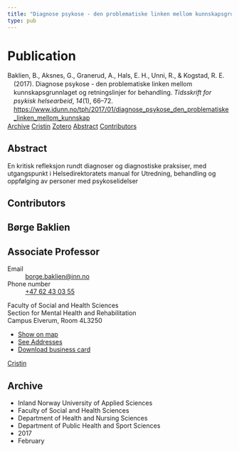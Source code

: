 ```yaml
---
title: "Diagnose psykose - den problematiske linken mellom kunnskapsgrunnlaget og retningslinjer for behandling"
type: pub
---
```

<h1>Publication</h1>
<article id="csl-bib-container-9FRY3G5Q" class="csl-bib-container">
  <div class="csl-bib-body" style="line-height: 1.35; padding-left: 1em; text-indent:-1em;">
  <div class="csl-entry">Baklien, B., Aksnes, G., Granerud, A., Hals, E. H., Unni, R., &amp; Kogstad, R. E. (2017). Diagnose psykose - den problematiske linken mellom kunnskapsgrunnlaget og retningslinjer for behandling. <i>Tidsskrift for psykisk helsearbeid</i>, <i>14</i>(1), 66&#x2013;72. <a href="https://www.idunn.no/tph/2017/01/diagnose_psykose_den_problematiske_linken_mellom_kunnskap">https://www.idunn.no/tph/2017/01/diagnose_psykose_den_problematiske_linken_mellom_kunnskap</a></div>
</div>
  <div class="csl-bib-buttons">
    <a href="#taxonomy-article-9FRY3G5Q" class="csl-bib-button">Archive</a>
    <a href="https://app.cristin.no/results/show.jsf?id=1453870" alt="Cristin URL" class="csl-bib-button">Cristin</a>
    <a href="http://zotero.org/groups/5022929/items/9FRY3G5Q" alt="Zotero URL" class="csl-bib-button">Zotero</a>
    <a href="#abstract-article-9FRY3G5Q" class="csl-bib-button">Abstract</a>
    <a href="#contributors-article-9FRY3G5Q" class="csl-bib-button">Contributors</a>
  </div>
  <div id="csl-bib-meta-container-9FRY3G5Q"></div>
</article>
<div id="csl-bib-meta-9FRY3G5Q" class="csl-bib-meta">
  <article id="abstract-article-9FRY3G5Q" class="abstract-article">
    <h1>Abstract</h1>
    En kritisk refleksjon rundt diagnoser og diagnostiske praksiser, med 
utgangspunkt i Helsedirektoratets manual for Utredning, behandling og 
oppfølging av personer med psykoselidelser
  </article>
  <article id="contributors-article-9FRY3G5Q" class="contributors-article">
    <h1>Contributors</h1>
    <div class="personas">
<div class="vrtx-hinn-person-card">
<div class="photo">
<i class="lar la-user-circle missing-person"></i>
</div>
<div class="info">
<hgroup><h1>Børge Baklien</h1>
<h2>Associate Professor</h2>
</hgroup><dl>
<dt>Email</dt>
<dd>
<a href="mailto:borge.baklien@inn.no">borge.baklien@inn.no</a>
</dd>
<dt>Phone number</dt>
<dd><a href="tel:+4762430355">
+47 62 43 03 55
</a></dd>
</dl>
<p>
Faculty of Social and Health Sciences<br>
Section for Mental Health and Rehabilitation<br>
Campus Elverum,
Room 4L3250
</p>
<ul class="vrtx-hinn-links">
<li><a href="https://www.google.com/maps?q=60.88177,11.53669">Show on map</a></li>
<li><a href="https://www.inn.no/english/find-an-employee/borge-baklien.html#vrtx-hinn-addresses">See Addresses</a></li>
<li><a href="https://www.inn.no/english/find-an-employee/borge-baklien.html?vrtx=vcf">Download business card</a></li>
</ul>
</div>
</div>
<a href="https://app.cristin.no/persons/show.jsf?id=319772" alt="Cristin URL" class="personas-cristin">Cristin</a>
</div>
  </article>
  <article id="taxonomy-article-9FRY3G5Q" class="taxonomy-article">
    <h1>Archive</h1>
    <ul>
      <li>Inland Norway University of Applied Sciences</li>
      <li>Faculty of Social and Health Sciences</li>
      <li>Department of Health and Nursing Sciences</li>
      <li>Department of Public Health and Sport Sciences</li>
      <li>2017</li>
      <li>February</li>
    </ul>
  </article>
</div>
